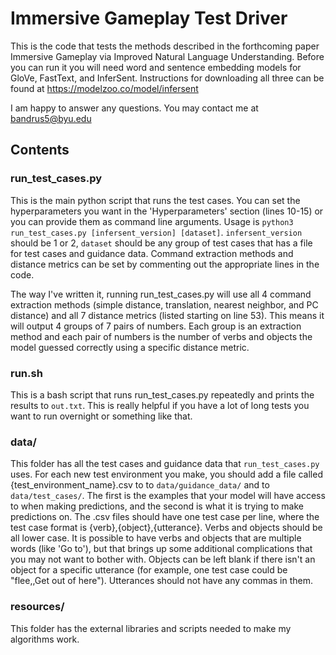 # Immersive Gameplay Test Driver
This is the code that tests the methods described in the forthcoming paper Immersive Gameplay via Improved Natural Language Understanding. Before you can run it you will need word and sentence embedding models for GloVe, FastText, and InferSent. Instructions for downloading all three can be found at https://modelzoo.co/model/infersent

I am happy to answer any questions. You may contact me at bandrus5@byu.edu

## Contents

### run_test_cases.py
This is the main python script that runs the test cases. You can set the hyperparameters you want in the 'Hyperparameters' section
(lines 10-15) or you can provide them as command line arguments. Usage is `python3 run_test_cases.py [infersent_version]
[dataset]`. `infersent_version` should be 1 or 2, `dataset` should be any group of test cases that has
a file for test cases and guidance data. Command extraction methods and distance metrics can be set by commenting out the appropriate lines in the code.

The way I've written it, running run_test_cases.py will use all 4 command extraction methods (simple distance, translation, nearest neighbor, and
PC distance) and all 7 distance metrics (listed starting on line 53). This means it will output 4
groups of 7 pairs of numbers. Each group is an extraction method and each pair of numbers is the number of verbs and
objects the model guessed correctly using a specific distance metric.

### run.sh
This is a bash script that runs run_test_cases.py repeatedly and prints the results to `out.txt`.
This is really helpful if you have a lot of long tests you want to run overnight or something like that.


### data/
This folder has all the test cases and guidance data that `run_test_cases.py` uses. For each new test environment you make,
you should add a file called {test_environment_name}.csv to to `data/guidance_data/` and to `data/test_cases/`. The first
is the examples that your model will have access to when making predictions, and the second is what it is trying to make
predictions on. The .csv files should have one test case per line, where the test case format is {verb},{object},{utterance}.
Verbs and objects should be all lower case. It is possible to have verbs and objects that are multiple words (like 'Go to'),
but that brings up some additional complications that you may not want to bother with. Objects can be left blank if there
isn't an object for a specific utterance (for example, one test case could be "flee,,Get out of here"). Utterances should
not have any commas in them.


### resources/
This folder has the external libraries and scripts needed to make my algorithms work.
